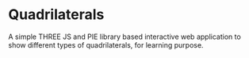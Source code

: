 # Quadrilaterals
A simple THREE JS and PIE library based interactive web application to show different types of quadrilaterals, for learning purpose.

